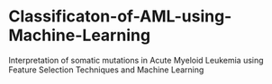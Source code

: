 # Classificaton-of-AML-using-Machine-Learning
Interpretation of somatic mutations in Acute Myeloid Leukemia using Feature Selection Techniques and Machine Learning
